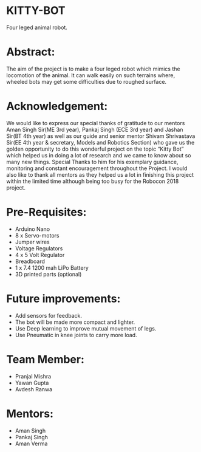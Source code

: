 # KITTY-BOT

Four leged animal robot.

# Abstract:

The aim of the project is to make a four leged robot which mimics the locomotion of the animal. It can walk easily on such terrains where,
wheeled bots may get some difficulties due to roughed surface.

# Acknowledgement:

We would like to express our special thanks of gratitude to our mentors Aman Singh Sir(ME 3rd year), Pankaj Singh (ECE 3rd year)
and Jashan Sir(BT 4th year) as well as our guide and senior mentor Shivam Shrivastava Sir(EE 4th year & secretary, Models and 
Robotics Section) who gave us the golden opportunity to do this wonderful project on the topic “Kitty Bot” which helped us in 
doing a lot of research and we came to know about so many new things. Special Thanks to him for his exemplary guidance, monitoring and 
constant encouragement throughout the Project. I would also like to thank all mentors as they helped us a lot in finishing this project
within the limited time although being too busy for the Robocon 2018 project.


# Pre-Requisites:
  * Arduino Nano
  * 8 x Servo-motors
  * Jumper wires
  * Voltage Regulators
  * 4 x 5 Volt Regulator
  * Breadboard
  * 1 x 7.4 1200 mah LiPo Battery
  * 3D printed parts (optional)
  


# Future improvements:
  * Add sensors for feedback.
  * The bot will be made more compact and lighter.
  * Use Deep learning to improve mutual movement of legs.
  * Use Pneumatic in knee joints to carry more load.



# Team Member:
  * Pranjal Mishra
  * Yawan Gupta
  * Avdesh Ranwa

# Mentors:

* Aman Singh
* Pankaj Singh
* Aman Verma
